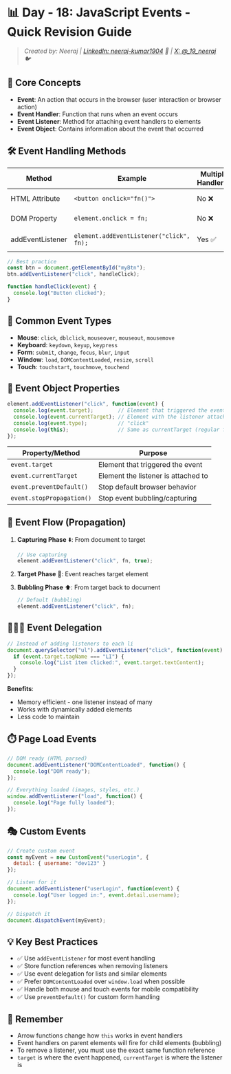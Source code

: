# 📊 Day - 18: JavaScript Events - Quick Revision Guide
> *Created by: Neeraj | [LinkedIn: neeraj-kumar1904](https://linkedin.com/in/neeraj-kumar1904) 🔗 | [X: @_19_neeraj](https://x.com/_19_neeraj) 🐦*

## 🌟 Core Concepts

- **Event**: An action that occurs in the browser (user interaction or browser action)
- **Event Handler**: Function that runs when an event occurs
- **Event Listener**: Method for attaching event handlers to elements
- **Event Object**: Contains information about the event that occurred

## 🛠️ Event Handling Methods

| Method | Example | Multiple Handlers? | Best Practice |
|--------|---------|-------------------|--------------|
| HTML Attribute | `<button onclick="fn()">` | No ❌ | Avoid - Poor separation |
| DOM Property | `element.onclick = fn;` | No ❌ | Avoid - Limited |
| addEventListener | `element.addEventListener("click", fn);` | Yes ✅ | Recommended ⭐ |

```javascript
// Best practice
const btn = document.getElementById("myBtn");
btn.addEventListener("click", handleClick);

function handleClick(event) {
  console.log("Button clicked");
}
```

## 📝 Common Event Types

- **Mouse**: `click`, `dblclick`, `mouseover`, `mouseout`, `mousemove`
- **Keyboard**: `keydown`, `keyup`, `keypress`
- **Form**: `submit`, `change`, `focus`, `blur`, `input`
- **Window**: `load`, `DOMContentLoaded`, `resize`, `scroll`
- **Touch**: `touchstart`, `touchmove`, `touchend`

## 🎯 Event Object Properties

```javascript
element.addEventListener("click", function(event) {
  console.log(event.target);        // Element that triggered the event
  console.log(event.currentTarget); // Element with the listener attached
  console.log(event.type);          // "click"
  console.log(this);                // Same as currentTarget (regular function)
});
```

| Property/Method | Purpose |
|-----------------|---------|
| `event.target` | Element that triggered the event |
| `event.currentTarget` | Element the listener is attached to |
| `event.preventDefault()` | Stop default browser behavior |
| `event.stopPropagation()` | Stop event bubbling/capturing |

## 🔄 Event Flow (Propagation)

1. **Capturing Phase** ⬇️: From document to target
   ```javascript
   // Use capturing
   element.addEventListener("click", fn, true);
   ```

2. **Target Phase** 🎯: Event reaches target element

3. **Bubbling Phase** ⬆️: From target back to document
   ```javascript
   // Default (bubbling)
   element.addEventListener("click", fn);
   ```

## 👨‍👧‍👦 Event Delegation

```javascript
// Instead of adding listeners to each li
document.querySelector("ul").addEventListener("click", function(event) {
  if (event.target.tagName === "LI") {
    console.log("List item clicked:", event.target.textContent);
  }
});
```

**Benefits**:
- Memory efficient - one listener instead of many
- Works with dynamically added elements
- Less code to maintain

## ⏱️ Page Load Events

```javascript
// DOM ready (HTML parsed)
document.addEventListener("DOMContentLoaded", function() {
  console.log("DOM ready");
});

// Everything loaded (images, styles, etc.)
window.addEventListener("load", function() {
  console.log("Page fully loaded");
});
```

## 🎭 Custom Events

```javascript
// Create custom event
const myEvent = new CustomEvent("userLogin", {
  detail: { username: "dev123" }
});

// Listen for it
document.addEventListener("userLogin", function(event) {
  console.log("User logged in:", event.detail.username);
});

// Dispatch it
document.dispatchEvent(myEvent);
```

## 💡 Key Best Practices

- ✅ Use `addEventListener` for most event handling
- ✅ Store function references when removing listeners
- ✅ Use event delegation for lists and similar elements
- ✅ Prefer `DOMContentLoaded` over `window.load` when possible
- ✅ Handle both mouse and touch events for mobile compatibility
- ✅ Use `preventDefault()` for custom form handling

## 🧠 Remember

- Arrow functions change how `this` works in event handlers
- Event handlers on parent elements will fire for child elements (bubbling)
- To remove a listener, you must use the exact same function reference
- `target` is where the event happened, `currentTarget` is where the listener is